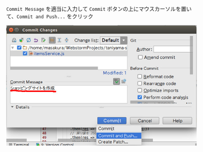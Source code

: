 `Commit Message` を適当に入力して `Commit` ボタンの上にマウスカーソルを置いて、`Commit and Push...` をクリック

![Click commit](resources/webstorm-click-commit.jpg)
